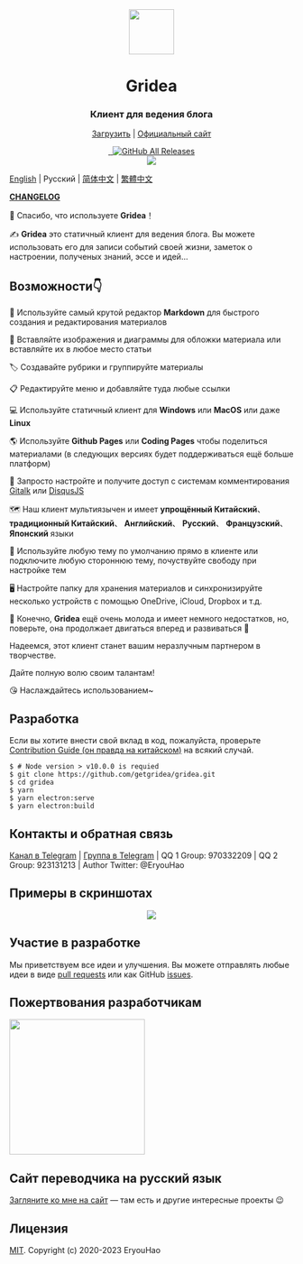 <div align="center">
  <a href="https://gridea.dev">
    <img src="public/app-icons/gridea.png"  width="80px" height="80px">
  </a>
  <h1 align="center">
    Gridea
  </h1>
  <h3 align="center">
    Клиент для ведения блога
  </h3>

  [Загрузить](https://github.com/getgridea/gridea/releases) | [Официальный сайт](https://gridea.dev/)

  <a href="https://github.com/getgridea/gridea/releases/latest">
    <img src="https://img.shields.io/github/release/getgridea/gridea.svg?style=flat-square" alt="">
  </a>

  <a href="https://github.com/getgridea/gridea/blob/master/LICENSE">
    <img src="https://img.shields.io/github/license/getgridea/gridea.svg?style=flat-square" alt="">
  </a>
  
  <a href="https://github.com/getgridea/gridea/releases/latest">
    <img alt="GitHub All Releases" src="https://img.shields.io/github/downloads/getgridea/gridea/total.svg?color=%2312b886&style=flat-square">
  </a>

</div>

<div align="center">
  <img src="gridea-app-en.png">

</div>

[English](https://github.com/getgridea/gridea/blob/master/README.md) | Русский | [简体中文](https://github.com/getgridea/gridea/blob/master/README-zh_CN.md)  | [繁體中文](https://github.com/getgridea/gridea/blob/master/README-zh_TW.md)

**[CHANGELOG](https://github.com/getgridea/gridea/blob/master/CHANGELOG.md)**

👏  Спасибо, что используете **Gridea**！

✍️  **Gridea** это статичный клиент для ведения блога. Вы можете использовать его для записи событий своей жизни, заметок о настроении, полученых знаний, эссе и идей...


## Возможности👇
📝  Используйте самый крутой редактор **Markdown** для быстрого создания и редактирования материалов

🌉  Вставляйте изображения и диаграммы для обложки материала или вставляйте их в любое место статьи

🏷️  Создавайте рубрики и группируйте материалы 

📋  Редактируйте меню и добавляйте туда любые ссылки

💻  Используйте статичный клиент для **Windows** или **MacOS** или даже **Linux**

🌎  Используйте **Github Pages** или **Coding Pages** чтобы поделиться материалами (в следующих версиях будет поддерживаться ещё больше платформ)

💬  Запросто настройте и получите доступ с системам комментирования [Gitalk](https://github.com/gitalk/gitalk) или [DisqusJS](https://github.com/SukkaW/DisqusJS)

🗺️  Наш клиент мультиязычен и имеет **упрощённый Китайский**、**традиционный Китайский**、 **Английский**、 **Русский**、 **Французский**、 **Японский** языки

🌁  Используйте любую тему по умолчанию прямо в клиенте или подключите любую стороннюю тему, почуствуйте свободу при настройке тем

🖥  Настройте папку для хранения материалов и синхронизируйте несколько устройств с помощью OneDrive, iCloud, Dropbox и т.д.


🌱  Конечно, **Gridea** ещё очень молода и имеет немного недостатков, но, поверьте, она продолжает двигаться вперед и развиваться 🏃

Надеемся, этот клиент станет вашим неразлучным партнером в творчестве.

Дайте полную волю своим талантам!

😘 Наслаждайтесь использованием~


## Разработка
Если вы хотите внести свой вклад в код, пожалуйста, проверьте [Contribution Guide (он правда на китайском)](https://github.com/getgridea/gridea/wiki/%E8%B4%A1%E7%8C%AE%E6%8C%87%E5%8D%97) на всякий случай.

``` shell
$ # Node version > v10.0.0 is requied
$ git clone https://github.com/getgridea/gridea.git
$ cd gridea
$ yarn
$ yarn electron:serve
$ yarn electron:build
```


## Контакты и обратная связь
[Канал в Telegram](https://t.me/joinchat/AAAAAEj82_lma0Y1wmyqUQ) | [Группа в Telegram](https://t.me/joinchat/IDY0ahRqb8NPodv95BNpBg) | QQ 1 Group: 970332209 | QQ 2 Group: 923131213 | Author Twitter: @EryouHao


## Примеры в скриншотах
<div align="center">
  <img src="./files/themes.png">
</div>


## Участие в разработке
Мы приветствуем все идеи и улучшения. Вы можете отправлять любые идеи в виде [pull requests](https://github.com/getgridea/gridea/pulls) или как GitHub [issues](https://github.com/getgridea/gridea/issues).


## Пожертвования разработчикам
<div>
  <img src="./files/wechat.png" width="240px">
</div>


## Сайт переводчика на русский язык
[Загляните ко мне на сайт](https://paul.bid/) — там есть и другие интересные проекты 😉


## Лицензия
[MIT](https://github.com/getgridea/gridea/blob/master/LICENSE). Copyright (c) 2020-2023 EryouHao
